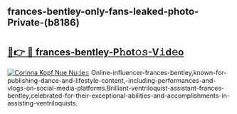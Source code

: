 ## frances-bentley-only-fans​-leaked-photo​-Private-(b8186)


# <h2><a href="https://mediaupload.pro?title=frances-bentley&ref=git">🔗👉 🔴 frances-bentley-P𝚑ot𝚘𝚜-V𝚒d𝚎o</a></h2>

[![Corinna Kopf Nue Nu𝚍e𝚜](https://i.imgur.com/0qMVB7G.gif)](https://mediaupload.pro?title=frances-bentley&ref=git)
Online-influencer-frances-bentley,known-for-publishing-dance-and-lifestyle-content,-including-performances-and-vlogs-on-social-media-platforms.Brilliant-ventriloquist-assistant-frances-bentley,celebrated-for-their-exceptional-abilities-and-accomplishments-in-assisting-ventriloquists.  